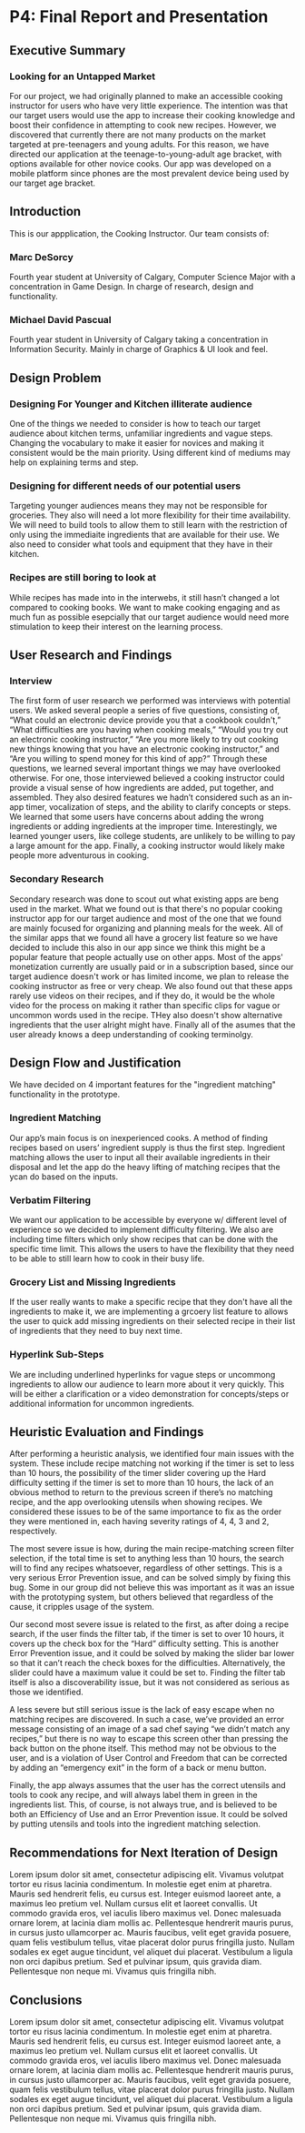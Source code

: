 # P4: Final Report and Presentation

## Executive Summary

### Looking for an Untapped Market

For our project, we had originally planned to make an accessible cooking instructor for users who have very little experience. The intention was that our target users would use the app to increase their cooking knowledge and boost their confidence in attempting to cook new recipes. However, we discovered that currently there are not many products on the market targeted at pre-teenagers and young adults. For this reason, we have directed our application at the teenage-to-young-adult age bracket, with options available for other novice cooks. Our app was developed on a mobile platform since phones are the most prevalent device being used by our target age bracket.


## Introduction

This is our appplication, the Cooking Instructor. Our team consists of:

### Marc DeSorcy

Fourth year student at University of Calgary, Computer Science Major with a concentration in Game Design. In charge of research, design and functionality.

### Michael David Pascual

Fourth year student in University of Calgary taking a concentration in Information Security. Mainly in charge of Graphics & UI look and feel.


## Design Problem

### Designing For Younger and Kitchen illiterate audience

One of the things we needed to consider is how to teach our target audience about kitchen terms, unfamiliar ingredients and vague steps. Changing the vocabulary to make it easier for novices and making it consistent would be the main priority. Using different kind of mediums may help on explaining terms and step.

### Designing for different needs of our potential users

Targeting younger audiences means they may not be responsible for groceries. They also will need a lot more flexibility for their time availability. We will need to build tools to allow them to still learn with the restriction of only using the immediaite ingredients that are available for their use. We also need to consider what tools and equipment that they have in their kitchen.

### Recipes are still boring to look at

While recipes has made into in the interwebs, it still hasn’t changed a lot compared to cooking books. We want to make cooking engaging and as much fun as possible esepcially that our target audience would need more stimulation to keep their interest on the learning process.


## User Research and Findings

### Interview

The first form of user research we performed was interviews with potential users. We asked several people a series of five questions, consisting of, “What could an electronic device provide you that a cookbook couldn't,” “What difficulties are you having when cooking meals,” “Would you try out an electronic cooking instructor,” “Are you more likely to try out cooking new things knowing that you have an electronic cooking instructor,” and “Are you willing to spend money for this kind of app?” Through these questions, we learned several important things we may have overlooked otherwise. For one, those interviewed believed a cooking instructor could provide a visual sense of how ingredients are added, put together, and assembled. They also desired features we hadn’t considered such as an in-app timer, vocalization of steps, and the ability to clarify concepts or steps. We learned that some users have concerns about adding the wrong ingredients or adding ingredients at the improper time. Interestingly, we learned younger users, like college students, are unlikely to be willing to pay a large amount for the app. Finally, a cooking instructor would likely make people more adventurous in cooking.

### Secondary Research

Secondary research was done to scout out what existing apps are beng used in the market. What we found out is that there's no popular cooking instructor app for our target audience and most of the one that we found are mainly focused for organizing and planning meals for the week. All of the similar apps that we found all have a grocery list feature so we have decided to include this also in our app since we think this might be a popular feature that people actually use on other apps. Most of the apps' monetization currently are usually paid or in a subscription based, since our target audience doesn't work or has limited income, we plan to release the cooking instructor as free or very cheap. We also found out that these apps rarely use videos on their recipes, and if they do, it would be the whole video for the process on making it rather than specific clips for vague or uncommon words used in the recipe. THey also doesn't show alternative ingredients that the user alright might have. Finally all of the asumes that the user already knows a deep understanding of cooking terminolgy.

## Design Flow and Justification

We have decided on 4 important features for the "ingredient matching" functionality in the prototype.

### Ingredient Matching

Our app’s main focus is on inexperienced cooks. A method of finding recipes based on users’ ingredient supply is thus the first step. 
Ingredient matching allows the user to input all their available ingredients in their disposal and let the app do the heavy lifting of matching recipes that the ycan do based on the inputs.

### Verbatim Filtering

We want our application to be accessible by everyone w/ different level of experience so we decided to implement difficulty filtering. We also are including time filters which only show recipes that can be done with the specific time limit. This allows the users to have the flexibility that they need to be able to still learn how to cook in their busy life.

### Grocery List and Missing Ingredients

If the user really wants to make a specific recipe that they don't have all the ingredients to make it, we are implementing a grcoery list feature to allows the user to quick add missing ingredients on their selected recipe in their list of ingredients that they need to buy next time.

### Hyperlink Sub-Steps

We are including underlined hyperlinks for vague steps or uncommong ingredients to allow our audience to learn more about it very quickly. This will be either a clarification or a video demonstration for concepts/steps or additional information for uncommon ingredients.
 
## Heuristic Evaluation and Findings

After performing a heuristic analysis, we identified four main issues with the system. These include recipe matching not working if the timer is set to less than 10 hours, the possibility of the timer slider covering up the Hard difficulty setting if the timer is set to more than 10 hours, the lack of an obvious method to return to the previous screen if there’s no matching recipe, and the app overlooking utensils when showing recipes. We considered these issues to be of the same importance to fix as the order they were mentioned in, each having severity ratings of 4, 4, 3 and 2, respectively.

The most severe issue is how, during the main recipe-matching screen filter selection, if the total time is set to anything less than 10 hours, the search will to find any recipes whatsoever, regardless of other settings. This is a very serious Error Prevention issue, and can be solved simply by fixing this bug. Some in our group did not believe this was important as it was an issue with the prototyping system, but others believed that regardless of the cause, it cripples usage of the system.

Our second most severe issue is related to the first, as after doing a recipe search, if the user finds the filter tab, if the timer is set to over 10 hours, it covers up the check box for the “Hard” difficulty setting. This is another Error Prevention issue, and it could be solved by making the slider bar lower so that it can’t reach the check boxes for the difficulties. Alternatively, the slider could have a maximum value it could be set to. Finding the filter tab itself is also a discoverability issue, but it was not considered as serious as those we identified.

A less severe but still serious issue is the lack of easy escape when no matching recipes are discovered. In such a case, we’ve provided an error message consisting of an image of a sad chef saying “we didn’t match any recipes,” but there is no way to escape this screen other than pressing the back button on the phone itself. This method may not be obvious to the user, and is a violation of User Control and Freedom that can be corrected by adding an “emergency exit” in the form of a back or menu button.

Finally, the app always assumes that the user has the correct utensils and tools to cook any recipe, and will always label them in green in the ingredients list. This, of course, is not always true, and is believed to be both an Efficiency of Use and an Error Prevention issue. It could be solved by putting utensils and tools into the ingredient matching selection.


## Recommendations for Next Iteration of Design

Lorem ipsum dolor sit amet, consectetur adipiscing elit. Vivamus volutpat tortor eu risus lacinia condimentum. In molestie eget enim at pharetra. Mauris sed hendrerit felis, eu cursus est. Integer euismod laoreet ante, a maximus leo pretium vel. Nullam cursus elit et laoreet convallis. Ut commodo gravida eros, vel iaculis libero maximus vel. Donec malesuada ornare lorem, at lacinia diam mollis ac. Pellentesque hendrerit mauris purus, in cursus justo ullamcorper ac. Mauris faucibus, velit eget gravida posuere, quam felis vestibulum tellus, vitae placerat dolor purus fringilla justo. Nullam sodales ex eget augue tincidunt, vel aliquet dui placerat. Vestibulum a ligula non orci dapibus pretium. Sed et pulvinar ipsum, quis gravida diam. Pellentesque non neque mi. Vivamus quis fringilla nibh.

## Conclusions

Lorem ipsum dolor sit amet, consectetur adipiscing elit. Vivamus volutpat tortor eu risus lacinia condimentum. In molestie eget enim at pharetra. Mauris sed hendrerit felis, eu cursus est. Integer euismod laoreet ante, a maximus leo pretium vel. Nullam cursus elit et laoreet convallis. Ut commodo gravida eros, vel iaculis libero maximus vel. Donec malesuada ornare lorem, at lacinia diam mollis ac. Pellentesque hendrerit mauris purus, in cursus justo ullamcorper ac. Mauris faucibus, velit eget gravida posuere, quam felis vestibulum tellus, vitae placerat dolor purus fringilla justo. Nullam sodales ex eget augue tincidunt, vel aliquet dui placerat. Vestibulum a ligula non orci dapibus pretium. Sed et pulvinar ipsum, quis gravida diam. Pellentesque non neque mi. Vivamus quis fringilla nibh.
